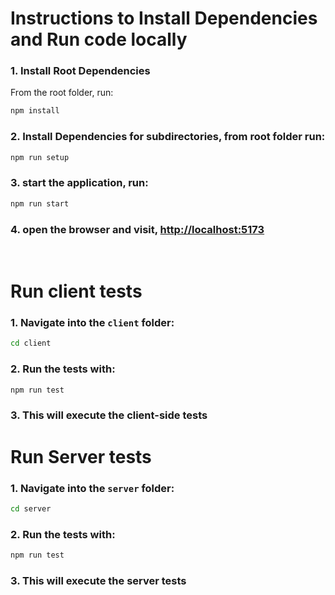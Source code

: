 # Instructions to Install Dependencies and Run code locally

### 1. Install Root Dependencies

From the root folder, run:

```bash
npm install
```

### 2. Install Dependencies for subdirectories, from root folder run:

```bash
npm run setup
```

### 3. start the application, run:

```bash
npm run start
```

### 4. open the browser and visit, [http://localhost:5173](http://localhost:5173)

<br>

# Run client tests

### 1. Navigate into the `client` folder:

```bash
cd client
```

### 2. Run the tests with:

```bash
npm run test
```

### 3. This will execute the client-side tests

# Run Server tests

### 1. Navigate into the `server` folder:

```bash
cd server
```

### 2. Run the tests with:

```bash
npm run test
```

### 3. This will execute the server tests
